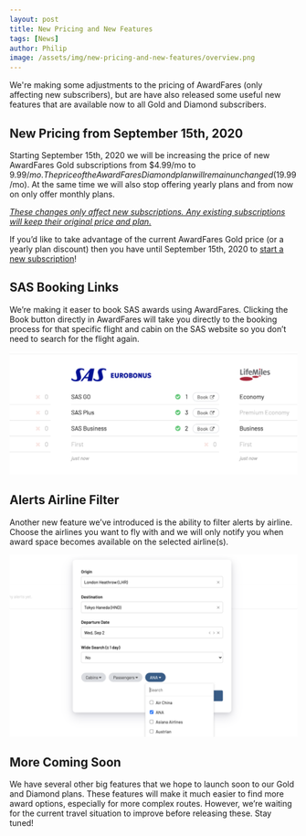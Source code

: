 ```yaml
---
layout: post
title: New Pricing and New Features
tags: [News]
author: Philip
image: /assets/img/new-pricing-and-new-features/overview.png
---
```


We're making some adjustments to the pricing of AwardFares (only affecting new subscribers), but are have also released some useful new features that are available now to all Gold and Diamond subscribers.

## New Pricing from September 15th, 2020
Starting September 15th, 2020 we will be increasing the price of new AwardFares Gold subscriptions from $4.99/mo to $9.99/mo. The price of the AwardFares Diamond plan will remain unchanged ($19.99/mo). At the same time we will also stop offering yearly plans and from now on only offer monthly plans.

*<u>These changes only affect new subscriptions. Any existing subscriptions will keep their original price and plan.</u>*

If you’d like to take advantage of the current AwardFares Gold price (or a yearly plan discount) then you have until September 15th, 2020 to [start a new subscription](https://awardfares.com/billing)!

## SAS Booking Links
We’re making it easer to book SAS awards using AwardFares. Clicking the Book button directly in AwardFares will take you directly to the booking process for that specific flight and cabin on the SAS website so you don’t need to search for the flight again.

<img src="/assets/img/new-pricing-and-new-features/sas-booking-links.png" />

## Alerts Airline Filter
Another new feature we’ve introduced is the ability to filter alerts by airline. Choose the airlines you want to fly with and we will only notify you when award space becomes available on the selected airline(s).

<img src="/assets/img/new-pricing-and-new-features/alert-airline-filter.png" />

## More Coming Soon
We have several other big features that we hope to launch soon to our Gold and Diamond plans. These features will make it much easier to find more award options, especially for more complex routes. However, we’re waiting for the current travel situation to improve before releasing these. Stay tuned!
